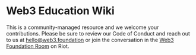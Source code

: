 # Web3 Education Wiki
This is a community-managed resource and we welcome your contributions. 
Please be sure to review our Code of Conduct and reach out to us at hello@web3.foundation or join the conversation in the [Web3 Foundation Room](https://riot.im/app/#/room/#web3foundation:matrix.org) on Riot.
